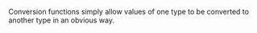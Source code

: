Conversion functions simply allow values of one type
to be converted to another type in an obvious way.

